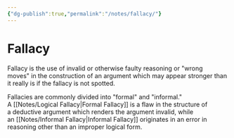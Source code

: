 ```yaml
---
{"dg-publish":true,"permalink":"/notes/fallacy/"}
---
```


# Fallacy

Fallacy is the use of invalid or otherwise faulty reasoning or "wrong moves" in the construction of an argument which may appear stronger than it really is if the fallacy is not spotted.

Fallacies are commonly divided into "formal" and "informal." A [[Notes/Logical Fallacy\|Formal Fallacy]] is a flaw in the structure of a deductive argument which renders the argument invalid, while an [[Notes/Informal Fallacy\|Informal Fallacy]] originates in an error in reasoning other than an improper logical form.

